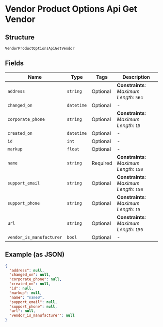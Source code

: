 
# Vendor Product Options Api Get Vendor

## Structure

`VendorProductOptionsApiGetVendor`

## Fields

| Name | Type | Tags | Description |
|  --- | --- | --- | --- |
| `address` | `string` | Optional | **Constraints**: *Maximum Length*: `564` |
| `changed_on` | `datetime` | Optional | - |
| `corporate_phone` | `string` | Optional | **Constraints**: *Maximum Length*: `15` |
| `created_on` | `datetime` | Optional | - |
| `id` | `int` | Optional | - |
| `markup` | `float` | Optional | - |
| `name` | `string` | Required | **Constraints**: *Maximum Length*: `150` |
| `support_email` | `string` | Optional | **Constraints**: *Maximum Length*: `150` |
| `support_phone` | `string` | Optional | **Constraints**: *Maximum Length*: `15` |
| `url` | `string` | Optional | **Constraints**: *Maximum Length*: `150` |
| `vendor_is_manufacturer` | `bool` | Optional | - |

## Example (as JSON)

```json
{
  "address": null,
  "changed_on": null,
  "corporate_phone": null,
  "created_on": null,
  "id": null,
  "markup": null,
  "name": "name0",
  "support_email": null,
  "support_phone": null,
  "url": null,
  "vendor_is_manufacturer": null
}
```

